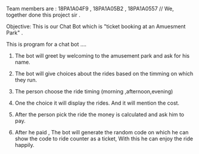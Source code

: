 Team members are : 18PA1A04F9  ,  18PA1A05B2  , 18PA1A0557  // We, together done this project sir .


Objective: This is our Chat Bot which is "ticket booking at an Amuesment Park" .


This is program for a  chat bot ....
1. The bot will greet by welcoming to the amusement park and ask for his name.

2. The bot will give choices about the rides based on the timming on which they run.

3. The person choose the ride timing (morning ,afternoon,evening)

4. One the choice it will display the rides. And it will mention the cost.

5. After the person pick the ride the money is calculated and ask him to pay.

6. After he paid , The bot will generate the random code on which he can show 
   the code to ride counter as a ticket, With this he can enjoy the ride happily.

